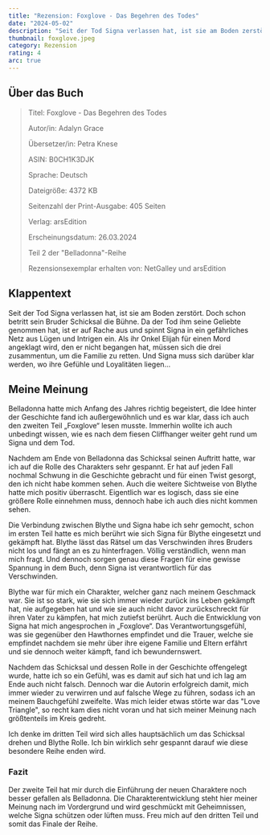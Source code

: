 ```yaml
---
title: "Rezension: Foxglove - Das Begehren des Todes"
date: "2024-05-02"
description: "Seit der Tod Signa verlassen hat, ist sie am Boden zerstört. Doch schon betritt sein Bruder Schicksal die Bühne. Da der Tod ihm seine Geliebte genommen hat, ist er auf Rache aus und spinnt Signa in ein gefährliches Netz aus Lügen und Intrigen ein..."
thumbnail: foxglove.jpeg
category: Rezension
rating: 4
arc: true
---
```


## Über das Buch

> Titel: Foxglove - Das Begehren des Todes
>
> Autor/in: Adalyn Grace
>
> Übersetzer/in: Petra Knese
>
> ASIN: B0CH1K3DJK
>
> Sprache: Deutsch
>
> Dateigröße: 4372 KB
>
> Seitenzahl der Print-Ausgabe: 405 Seiten
>
> Verlag: arsEdition
>
> Erscheinungsdatum: 26.03.2024
>
> Teil 2 der "Belladonna"-Reihe
>
> Rezensionsexemplar erhalten von: NetGalley und arsEdition

## Klappentext

Seit der Tod Signa verlassen hat, ist sie am Boden zerstört. Doch schon betritt sein Bruder Schicksal die Bühne. Da der Tod ihm seine Geliebte genommen hat, ist er auf Rache aus und spinnt Signa in ein gefährliches Netz aus Lügen und Intrigen ein. Als ihr Onkel Elijah für einen Mord angeklagt wird, den er nicht begangen hat, müssen sich die drei zusammentun, um die Familie zu retten. Und Signa muss sich darüber klar werden, wo ihre Gefühle und Loyalitäten liegen...

## Meine Meinung

Belladonna hatte mich Anfang des Jahres richtig begeistert, die Idee hinter der Geschichte fand ich außergewöhnlich und es war klar, dass ich auch den zweiten Teil „Foxglove“ lesen musste. Immerhin wollte ich auch unbedingt wissen, wie es nach dem fiesen Cliffhanger weiter geht rund um Signa und dem Tod.

Nachdem am Ende von Belladonna das Schicksal seinen Auftritt hatte, war ich auf die Rolle des Charakters sehr gespannt. Er hat auf jeden Fall nochmal Schwung in die Geschichte gebracht und für einen Twist gesorgt, den ich nicht habe kommen sehen. Auch die weitere Sichtweise von Blythe hatte mich positiv überrascht. Eigentlich war es logisch, dass sie eine größere Rolle einnehmen muss, dennoch habe ich auch dies nicht kommen sehen.

Die Verbindung zwischen Blythe und Signa habe ich sehr gemocht, schon im ersten Teil hatte es mich berührt wie sich Signa für Blythe eingesetzt und gekämpft hat. Blythe lässt das Rätsel um das Verschwinden ihres Bruders nicht los und fängt an es zu hinterfragen. Völlig verständlich, wenn man mich fragt. Und dennoch sorgen genau diese Fragen für eine gewisse Spannung in dem Buch, denn Signa ist verantwortlich für das Verschwinden.

Blythe war für mich ein Charakter, welcher ganz nach meinem Geschmack war. Sie ist so stark, wie sie sich immer wieder zurück ins Leben gekämpft hat, nie aufgegeben hat und wie sie auch nicht davor zurückschreckt für ihren Vater zu kämpfen, hat mich zutiefst berührt. Auch die Entwicklung von Signa hat mich angesprochen in „Foxglove“. Das Verantwortungsgefühl, was sie gegenüber den Hawthornes empfindet und die Trauer, welche sie empfindet nachdem sie mehr über ihre eigene Familie und Eltern erfährt und sie dennoch weiter kämpft, fand ich bewundernswert.

Nachdem das Schicksal und dessen Rolle in der Geschichte offengelegt wurde, hatte ich so ein Gefühl, was es damit auf sich hat und ich lag am Ende auch nicht falsch. Dennoch war die Autorin erfolgreich damit, mich immer wieder zu verwirren und auf falsche Wege zu führen, sodass ich an meinem Bauchgefühl zweifelte. Was mich leider etwas störte war das "Love Triangle", so recht kam dies nicht voran und hat sich meiner Meinung nach größtenteils im Kreis gedreht.

Ich denke im dritten Teil wird sich alles hauptsächlich um das Schicksal drehen und Blythe Rolle. Ich bin wirklich sehr gespannt darauf wie diese besondere Reihe enden wird.

### Fazit

Der zweite Teil hat mir durch die Einführung der neuen Charaktere noch besser gefallen als Belladonna. Die Charakterentwicklung steht hier meiner Meinung nach im Vordergrund und wird geschmückt mit Geheimnissen, welche Signa schützen oder lüften muss. Freu mich auf den dritten Teil und somit das Finale der Reihe.
